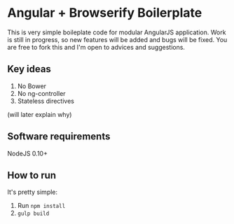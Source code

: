 # Angular + Browserify Boilerplate

This is very simple boileplate code for modular AngularJS application. Work is still in progress, 
so new features will be added and bugs will be fixed. You are free to fork this and I'm open to advices
 and suggestions.
 
## Key ideas

1. No Bower
2. No ng-controller
3. Stateless directives

(will later explain why)

## Software requirements

NodeJS 0.10+

## How to run
It's pretty simple:

1. Run ```npm install```
2. ```gulp build```